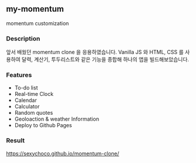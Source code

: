 ## my-momentum
momentum customization

### Description
앞서 배웠던 momentum clone 을 응용하였습니다. 
Vanilla JS 와 HTML, CSS 를 사용하여 달력, 계산기, 투두리스트와 같은 기능을 종합해 하나의 앱을 빌드해보았습니다. 

### Features 
* To-do list
* Real-time Clock
* Calendar
* Calculator
* Random quotes
* Geoloaction & weather Information
* Deploy to Github Pages

### Result
https://sexychoco.github.io/momentum-clone/
